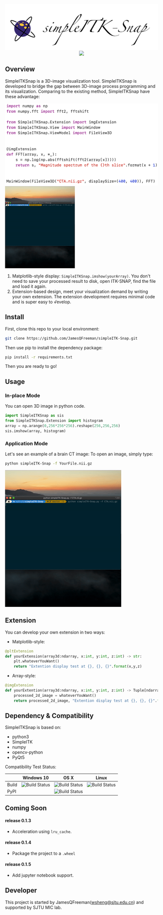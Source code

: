 <div align="center">
  <img width="700px" src="logo.png">
  <br/>
  <img src="https://img.shields.io/badge/Version-0.1.2--alpha-brightgreen">
</div>


## Overview
SimpleITKSnap is a 3D-image visualization tool. SimpleITKSnap is developed to bridge the gap between 3D-image process
programming and its visualization. Comparing to the existing method, SimpleITKSnap have these advantage:

<img src="demoCode.png" height="270px"></a>  <img src="demo.gif" height="270px">

1. Matplotlib-style display: ```SimpleITKSnap.imshow(yourArray)```. 
You don't need to save your processed result to disk, open ITK-SNAP, find the file and load it again.
2. Extension-based design, meet your visualization demand by writing your own extension. 
The extension development requires minimal code and is super easy to √evelop.


## Install
First, clone this repo to your local environment:

```bash
git clone https://github.com/JamesQFreeman/simpleITK-Snap.git
```

Then use pip to install the dependency package:

```bash
pip install -r requirements.txt
```

Then you are ready to go!

## Usage

### In-place Mode
You can open 3D image in python code.
```python
import SimpleITKSnap as sis
from SimpleITKSnap.Extension import histogram
array = np.arange(0,256*256*256).reshape(256,256,256)
sis.imshow(array, histogram)
```

### Application Mode
Let's see an example of a brain CT image:
To open an image, simply type:
```bash
python simpleITK-Snap -f YourFile.nii.gz
```

![A CTA image opened in simpleITK-Snap](./demo.gif)

## Extension
You can develop your own extension in two ways:
- Matplotlib-style:
```python
@pltExtension
def yourExtension(array3d:ndarray, x:int, y:int, z:int) -> str:
    plt.whateverYouWant()
    return "Extention display test at {}, {}, {}".format(x,y,z)
```

- Array-style:
```python
@imgExtension
def yourExtention(array3d:ndarray, x:int, y:int, z:int) -> Tuple[ndarray,str]:
    processed_2d_image = whateverYouWant()
    return processed_2d_image, "Extention display test at {}, {}, {}".format(x,y,z)
```

## Dependency & Compatibility

SimpleITKSnap is based on:
- python3
- SimpleITK
- numpy
- opencv-python
- PyQt5

Compatibility Test Status:

|       | Windows 10  | OS X | Linux |
|-------|-------------|------|-------|
| Build | ![Build Status](https://img.shields.io/badge/Build-Pass-green) | ![Build Status](https://img.shields.io/badge/Build-Pass-green) | ![Build Status](https://img.shields.io/badge/Build-Pass-green) |
| PyPI  |                                                                | ![Build Status](https://img.shields.io/badge/Build-Pass-green) |                                                                |

## Coming Soon
#### release 0.1.3
- Acceleration using `lru_cache`.
#### release 0.1.4
- Package the project to a `.wheel`
#### release 0.1.5
- Add jupyter notebook support.

## Developer
This project is started by JamesQFreeman(wsheng@sjtu.edu.cn) and supported by SJTU MIC lab. 